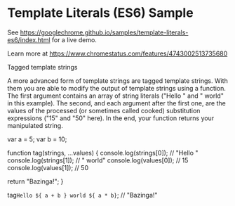 
Template Literals (ES6) Sample
===

See https://googlechrome.github.io/samples/template-literals-es6/index.html for a live demo.

Learn more at https://www.chromestatus.com/features/4743002513735680



Tagged template strings

A more advanced form of template strings are tagged template strings. With
them you are able to modify the output of template strings using a function.
The first argument contains an array of string literals ("Hello " and " world" in this example).
The second, and each argument after the first one, are the values of the processed (or sometimes called cooked)
substitution expressions ("15" and "50" here). In the end, your function returns your manipulated string.

var a = 5;
var b = 10;

function tag(strings, ...values) {
  console.log(strings[0]); // "Hello "
  console.log(strings[1]); // " world"
  console.log(values[0]);  // 15
  console.log(values[1]);  // 50

  return "Bazinga!";
}

tag`Hello ${ a + b } world ${ a * b}`;
// "Bazinga!"



